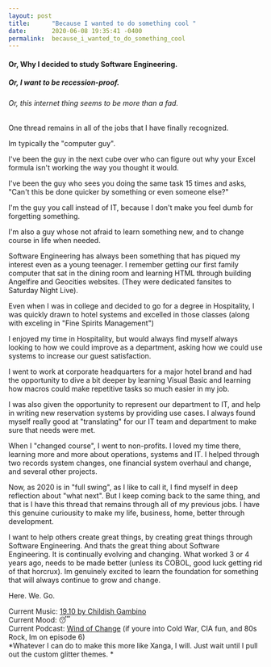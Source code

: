 ```yaml
---
layout: post
title:      "Because I wanted to do something cool "
date:       2020-06-08 19:35:41 -0400
permalink:  because_i_wanted_to_do_something_cool
---
```


#### Or, Why I decided to study Software Engineering.
##### Or, I want to be recession-proof.
###### Or, this internet thing seems to be more than a fad.  


One thread remains in all of the jobs that I have finally recognized.  

Im typically the "computer guy". 

I've been the guy in the next cube over who can figure out why your Excel formula isn't working the way you thought it would.  

I've been the guy who sees you doing the same task 15 times and asks, "Can't this be done quicker by something or even someone else?"

I'm the guy you call instead of IT, because I don't make you feel dumb for forgetting something.

I'm also a guy whose not afraid to learn something new, and to change course in life when needed.  

Software Engineering has always been something that has piqued my interest even as a young teenager.  I remember getting our first family computer that sat in the dining room and learning HTML through building Angelfire and Geocities websites.  (They were dedicated fansites to Saturday Night Live).  

Even when I was in college and decided to go for a degree in Hospitality, I was quickly drawn to hotel systems and excelled in those classes (along with exceling in "Fine Spirits Management")

I enjoyed my time in Hospitality, but would always find myself always looking to how we could improve as a department, asking how we could use systems to increase our guest satisfaction.  

I went to work at corporate headquarters for a major hotel brand and had the opportunity to dive a bit deeper by learning Visual Basic and learning how macros could make repetitive tasks so much easier in my job.

I was also given the opportunity to represent our department to IT, and help in writing new reservation systems by providing use cases.  I always found myself really good at "translating" for our IT team and department to make sure that needs were met.  

When I "changed course", I went to non-profits.  I loved my time there, learning more and more about operations, systems and IT.  I helped through two records system changes, one financial system overhaul and change, and several other projects.  

Now, as 2020 is in "full swing", as I like to call it, I find myself in deep reflection about "what next".  But I keep coming back to the same thing, and that is I have this thread that remains through all of my previous jobs.  I have this genuine curiousity to make my life, business, home, better through development.

I want to help others create great things, by creating great things through Software Engineering.  And thats the great thing about Software Engineering.  It is continually evolving and changing.  What worked 3 or 4 years ago, needs to be made better (unless its COBOL, good luck getting rid of that horcrux).  Im genuinely excited to learn the foundation for something that will always continue to grow and change.

Here. We. Go. 


Current Music: [19.10 by Childish Gambino](https://open.spotify.com/track/5X4R93Qcw54yp9Utwy7Mlr?si=tojomJWlQbWk-0fmje1RLw) <br>
Current Mood: :sleeping:<br>
Current Podcast: [Wind of Change](https://open.spotify.com/show/3vikAuFxKVNe2GBZC61IYD?si=QgZ-nDQ8QmyNn0SD4znMEg) (if youre into Cold War, CIA fun, and 80s Rock, Im on episode 6) <br>
*Whatever I can do to make this more like Xanga, I will.  Just wait until I pull out the custom glitter themes. * 
